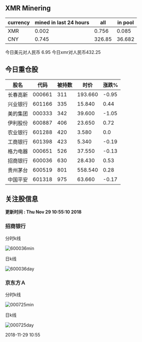 ## XMR Minering

|currency|mined in last 24 hours|all|in pool|
|---|---|---|---|
|XMR|0.002|0.756|0.085|
|CNY|0.745|326.85|36.682|

今日美元对人民币 6.95	今日xmr对人民币432.25


## 今日重仓股 

|股名|代码|被持数|时价|涨跌%|
|---|---|---|---|---|
|长春高新|000661|311|193.660|-0.95|
|兴业银行|601166|335|15.840|0.44|
|美的集团|000333|342|39.600|-1.05|
|伊利股份|600887|406|23.650|0.72|
|农业银行|601288|420|3.580|0.0|
|工商银行|601398|423|5.340|-0.19|
|格力电器|000651|526|37.550|-0.13|
|招商银行|600036|630|28.430|0.53|
|贵州茅台|600519|801|558.540|0.28|
|中国平安|601318|975|63.660|-0.17|

## 关注股信息
**更新时间 : Thu Nov 29 10:55:10 2018**
### 招商银行 
分时k线

![600036min](http://image.sinajs.cn/newchart/min/n/sh600036.gif)

日k线

![600036day](http://image.sinajs.cn/newchart/daily/n/sh600036.gif)

### 京东方Ａ 
分时k线

![000725min](http://image.sinajs.cn/newchart/min/n/sz000725.gif)

日k线

![000725day](http://image.sinajs.cn/newchart/daily/n/sz000725.gif)

2018-11-29 10:55